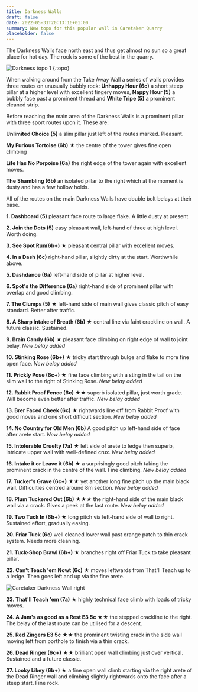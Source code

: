 ```yaml
---
title: Darkness Walls
draft: false
date: 2022-05-31T20:13:16+01:00
summary: New topo for this popular wall in Caretaker Quarry
placeholder: false
---
```


The Darkness Walls face north east and thus get almost no sun so a great place for hot day. The rock is some of the best in the quarry.

![Darkness topo 1](/img/peak/matlock/caretaker-darkness-topo-1.jpg)
{.topo}

When walking around from the Take Away Wall a series of walls provides three routes on unusually bubbly rock: **Unhappy Hour (6c)** a short steep pillar at a higher level with excellent fingery moves, **Nappy Hour (5)** a bubbly face past a prominent thread and **White Tripe (5)** a prominent cleaned strip.

Before reaching the main area of the Darkness Walls is a prominent pillar with three sport routes upon it. These are: 

**Unlimited Choice (5)** a slim pillar just left of the routes marked. Pleasant.

**My Furious Tortoise (6b)** &starf; the centre of the tower gives fine open climbing

**Life Has No Porpoise (6a)**  the right edge of the tower again with excellent moves.

**The Shambling (6b)** an isolated pillar to the right which at the moment is dusty and has a few hollow holds.

All of the routes on the main Darkness Walls have double bolt belays at their base.

**1. Dashboard (5)** pleasant face route to large flake. A little dusty at present

**2. Join the Dots (5)** easy pleasant wall, left-hand of three at high level. Worth doing.

**3. See Spot Run(6b+)** &starf; pleasant central pillar with excellent moves.

**4. In a Dash (6c)** right-hand pillar, slightly dirty at the start. Worthwhile above.

**5. Dashdance (6a)** left-hand side of pillar at higher level.

**6. Spot's the Difference (6a)** right-hand side of prominent pillar with overlap and good climbing. 

**7. The Clumps (5)** &starf; left-hand side of main wall gives classic pitch of easy standard. Better after traffic.

**8. A Sharp Intake of Breath (6b)** &starf; central line via faint crackline on wall. A future classic. Sustained.

**9. Brain Candy (6b)** &starf; pleasant face climbing on right edge of wall to joint belay. _New belay added_

**10. Stinking Rose (6b+)** &starf; tricky start through bulge and flake to more fine open face. _New belay added_

**11. Prickly Pose (6c+)** &starf; fine face climbing with a sting in the tail on the slim wall to the right of Stinking Rose. _New belay added_

**12. Rabbit Proof Fence (6c)** &starf;&starf; superb isolated pillar, just worth grade. Will become even better after traffic. _New belay added_

**13. Brer Faced Cheek (6c)** &starf; rightwards line off from Rabbit Proof with good moves and one short difficult section. _New belay added_

**14. No Country for Old Men (6b)** A good pitch up left-hand side of face after arete start. _New belay added_

**15. Intolerable Cruelty (7a)** &starf; left side of arete to ledge then superb, intricate upper wall with well-defined crux. _New belay added_

**16. Intake it or Leave it (6b)** &starf; a surprisingly good pitch taking the prominent crack in the centre of the wall. Fine climbing. _New belay added_

**17. Tucker's Grave (6c+)** &starf;&starf; yet another long fine pitch up the main black wall. Difficulties centred around 8m section. _New belay added_

**18. Plum Tuckered Out (6b)** &starf;&starf;&starf; the right-hand side of the main black wall via a crack. Gives a peek at the last route. _New belay added_

**19. Two Tuck In (6b+)** &starf; long pitch via left-hand side of wall to right. Sustained effort, gradually easing.

**20. Friar Tuck (6c)** well cleaned lower wall past orange patch to thin crack system. Needs more cleaning.

**21. Tuck-Shop Brawl (6b+)** &starf; branches right off Friar Tuck to take pleasant pillar.

**22. Can't Teach 'em Nowt (6c)** &starf; moves leftwards from That'll Teach up to a ledge. Then goes left and up via the fine arete.

![Caretaker Darkness Wall right](/img/peak/matlock/caretaker-darkness-right.jpg)

**23. That'll Teach 'em (7a)** &starf; highly technical face climb with loads of tricky moves.

**24. A Jam's as good as a Rest E3 5c** &starf;&starf; the stepped crackline to the right. The belay of the last route can be utilised for a descent.

**25. Red Zingers E3 5c** &starf;&starf; the prominent twisting crack in the side wall moving left from porthole to finish via a thin crack.

**26. Dead Ringer (6c+)** &starf;&starf; brilliant open wall climbing just over vertical. Sustained and a future classic.

**27. Looky Likey (6b+)** &starf; a fine open wall climb starting via the right arete of the Dead Ringer wall and climbing slightly rightwards onto the face after a steep start. Fine rock.

<!-- 
This section is also on orchid wall page...

The following routes lie to the right and can be gained from the lower pitch of *Orchid* or swinging across after doing *Looky Likey*.
{.clear-b}

**28. Flowering Beauty (6b)** another good route from the Our Kid's Orchid halfway ledge taking a wall and blunt arete to a fine finish.

**29. My Petal (6c)** climbs the prominent layback corner and exits with difficulty to a ledge. Trend rightwards to the belay.

**30. Mon Dichor (7a)** &starf; the thin crack in the severely leaning wall to the right with a short fingery section. Uphill! 

**31. Our Kid's Orchid (6c,7a)** &starf;&starf; A fine two pitch route aiming for the left-hand arete of the chimney. Superb. The lower pitch can now be done in its own right at 6c.

**32. Crack of Dawn E2 5a, 5b** &starf; takes the scruffy lower crack right of Our Kid's Orchid followed by the impressive straight crack to its right. A superb upper half.

**33. DI Fontaine (7a)** &starf;&starf; a superb route tucked into the gully wall right of Crack of Dawn and gained by a traverse right from the first pitch of Our Kid's Orchid to a BB with karabiner. -->


